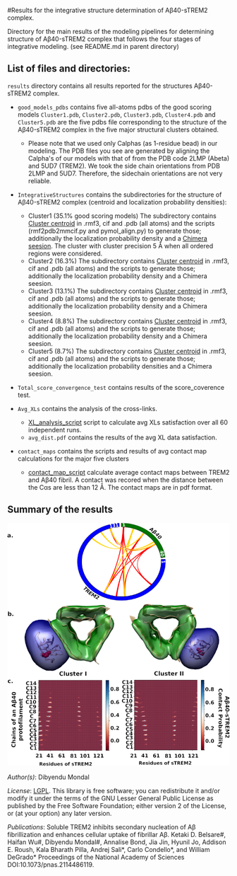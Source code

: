 #Results for the integrative structure determination of Aβ40-sTREM2 complex.

Directory for the main results of the modeling pipelines for determining structure of Aβ40-sTREM2 complex that follows the four stages of integrative modeling. (see README.md in parent directory)

## List of files and directories:

`results` directory contains all results reported for the structures Aβ40-sTREM2 complex.

-  `good_models_pdbs` contains five all-atoms pdbs of the good scoring models
    `Cluster1.pdb`, `Cluster2.pdb`, `Cluster3.pdb`, `Cluster4.pdb` and `Cluster5.pdb` are the five pdbs file corresponding to the structure of the Aβ40-sTREM2 complex in the five major structural clusters obtained. 
    * Please note that we used only Calphas (as 1-residue bead) in our modeling. The PDB files you see are generated by aligning the Calpha's of our models with that of from the PDB code 2LMP (Abeta) and 5UD7 (TREM2). We took the side chain orientations from PDB 2LMP and 5UD7. Therefore, the sidechain orientations are not very reliable.

- `IntegrativeStructures` contains the subdirectories for the structure of Aβ40-sTREM2 complex (centroid and localization probability densities):
    * Cluster1 (35.1% good scoring models) The subdirectory contains [Cluster centroid](./IntegrativeStructures/cluster1/h2_run50_12980.rmf3) in .rmf3, cif and .pdb (all atoms) and the scripts (rmf2pdb2mmcif.py and pymol_align.py) to generate those; additionally the localization probability density and a [Chimera seesion](./IntegrativeStructures/cluster1/local_density.py). The cluster with cluster precision 5 Å when all ordered regions were considered.
    * Cluster2 (16.3%) The subdirectory contains [Cluster centroid](./IntegrativeStructures/cluster2/h2_run27_44440.rmf3) in .rmf3, cif and .pdb (all atoms) and the scripts to generate those; additionally the localization probability density and a Chimera seesion.
    * Cluster3 (13.1%) The subdirectory contains [Cluster centroid](./IntegrativeStructures/cluster3/h1_run28_38700.rmf3) in .rmf3, cif and .pdb (all atoms) and the scripts to generate those; additionally the localization probability density and a Chimera seesion.
    * Cluster4 (8.8%) The subdirectory contains [Cluster centroid](./IntegrativeStructures/cluster4/h2_run12_3480.rmf3) in .rmf3, cif and .pdb (all atoms) and the scripts to generate those; additionally the localization probability density and a Chimera seesion.
    * Cluster5 (8.7%) The subdirectory contains [Cluster centroid](./IntegrativeStructures/cluster5/h2_run52_8480.rmf3) in .rmf3, cif and .pdb (all atoms) and the scripts to generate those; additionally the localization probability densities and a Chimera seesion.
 
- `Total_score_convergence_test` contains results of the score_coverence test. 
     
- `Avg_XLs` contains the analysis of the cross-links.
    * [XL_analysis_script](./Avg_XLs/make_avg_XL_satisfaction_plot.py) script to calculate avg XLs satisfaction over all 60 independent runs.
    * `avg_dist.pdf` contains the results of the avg XL data satisfaction.
  
- `contact_maps` contains the scripts and results of avg contact map calculations for the major five clusters 
    * [contact_map_script](./contact_maps/generate_contact_map_avgd.py) calculate average contact maps between TREM2 and Aβ40 fibril. A contact was recored when the distance between the Cαs are less than 12 Å. The contact maps are in pdf format.
	   
## Summary of the results
![](./summary_of_results.png)

_Author(s)_: Dibyendu Mondal

_License_: [LGPL](http://www.gnu.org/licenses/old-licenses/lgpl-2.1.html).
This library is free software; you can redistribute it and/or
modify it under the terms of the GNU Lesser General Public
License as published by the Free Software Foundation; either
version 2 of the License, or (at your option) any later version.

_Publications_:
Soluble TREM2 inhibits secondary nucleation of Aβ fibrillization and enhances cellular uptake of fibrillar Aβ.
Ketaki D. Belsare#, Haifan Wu#, Dibyendu Mondal#, Annalise Bond, Jia Jin, Hyunil Jo, Addison E. Roush, Kala Bharath Pilla, Andrej Sali*, Carlo Condello*, and William DeGrado*
Proceedings of the National Academy of Sciences DOI:10.1073/pnas.2114486119.  
